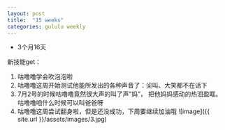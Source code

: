 ```yaml
---
layout: post
title:  "15 weeks"
categories: gululu weekly
---
```


*  3个月16天

新技能get：
1. 咕噜噜学会吹泡泡啦
2. 咕噜噜这周开始测试他能所发出的各种声音了：尖叫、大笑都不在话下
3. 7月2号的时候咕噜噜竟然很大声的叫了声“妈”， 把他妈妈感动的热泪盈眶。咕噜噜咱什么时候可以叫爸爸呀
4. 咕噜噜这周尝试翻身啦，但是还没成功，下周要继续加油哦
![image]({{ site.url }}/assets/images/3.jpg)

